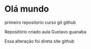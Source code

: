 # Olá mundo
 primeiro repositorio curso git github

Repositório criado aula Gustavo guanaba

Essa alteração foi direta site github
